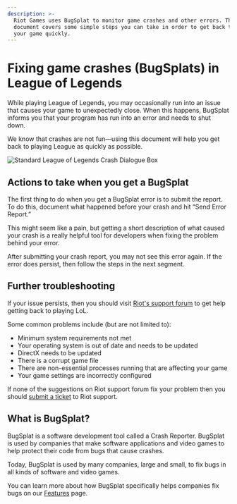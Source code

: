 ```yaml
---
description: >-
  Riot Games uses BugSplat to monitor game crashes and other errors. This
  document covers some simple steps you can take in order to get back to playing
  your game quickly.
---
```


# Fixing game crashes \(BugSplats\) in League of Legends

While playing League of Legends, you may occasionally run into an issue that causes your game to unexpectedly close. When this happens, BugSplat informs you that your program has run into an error and needs to shut down.

We know that crashes are not fun—using this document will help you get back to playing League as quickly as possible.

![Standard League of Legends Crash Dialogue Box](https://www.bugsplat.com/assets/img/graphics/league_of_legends_crash_box.png)

## Actions to take when you get a BugSplat

The first thing to do when you get a BugSplat error is to submit the report. To do this, document what happened before your crash and hit “Send Error Report.”

This might seem like a pain, but getting a short description of what caused your crash is a really helpful tool for developers when fixing the problem behind your error.

After submitting your crash report, you may not see this error again. If the error does persist, then follow the steps in the next segment.

## Further troubleshooting

If your issue persists, then you should visit [Riot's support forum](https://support-leagueoflegends.riotgames.com/hc/en-us/articles/201761974-Troubleshooting-Game-Crashes) to get help getting back to playing LoL.

Some common problems include \(but are not limited to\):

* Minimum system requirements not met
* Your operating system is out of date and needs to be updated
* DirectX needs to be updated
* There is a corrupt game file
* There are non-essential processes running that are affecting your game
* Your game settings are incorrectly configured

If none of the suggestions on Riot support forum fix your problem then you should [submit a ticket](https://support-leagueoflegends.riotgames.com/hc/en-us/requests/new) to Riot support.

## What is BugSplat?

BugSplat is a software development tool called a Crash Reporter. BugSplat is used by companies that make software applications and video games to help protect their code from bugs that cause crashes.

Today, BugSplat is used by many companies, large and small, to fix bugs in all kinds of software and video games.

You can learn more about how BugSplat specifically helps companies fix bugs on our [Features](https://www.bugsplat.com/features/) page.

